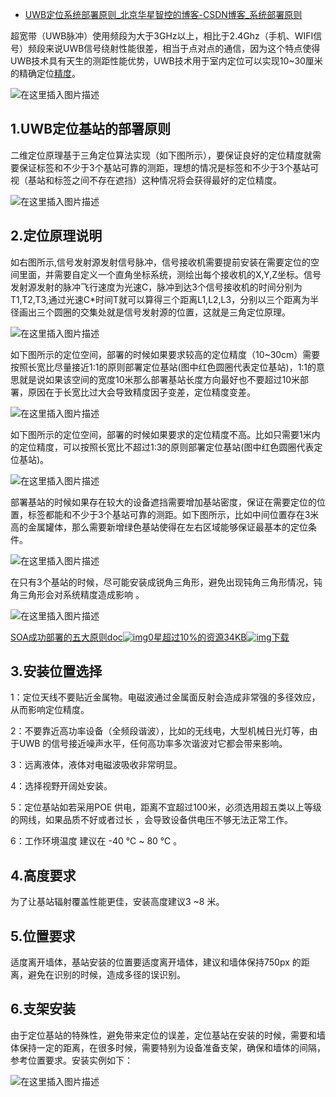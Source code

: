 - [UWB定位系统部署原则_北京华星智控的博客-CSDN博客_系统部署原则](https://blog.csdn.net/qq_35699674/article/details/122226941?spm=1001.2014.3001.5502)

超宽带（UWB脉冲）使用频段为大于3GHz以上，相比于2.4Ghz（手机、WIFI信号）频段来说UWB信号绕射性能很差，相当于点对点的通信，因为这个特点使得UWB技术具有天生的测距性能优势，UWB技术用于室内定位可以实现10~30厘米的精确定位[精度](https://so.csdn.net/so/search?q=精度&spm=1001.2101.3001.7020)。

![在这里插入图片描述](https://img-blog.csdnimg.cn/d67f0ad2d0ed4c0fa527357f8e26622d.png?x-oss-process=image/watermark,type_d3F5LXplbmhlaQ,shadow_50,text_Q1NETiBA5YyX5Lqs5Y2O5pif5pm65o6n,size_20,color_FFFFFF,t_70,g_se,x_16#pic_center)

## 1.UWB定位基站的部署原则

二维定位原理基于三角定位算法实现（如下图所示），要保证良好的定位精度就需要保证标签和不少于3个基站可靠的测距，理想的情况是标签和不少于3个基站可视（基站和标签之间不存在遮挡）这种情况将会获得最好的定位精度。

![在这里插入图片描述](https://img-blog.csdnimg.cn/4612addb3cd9434da6cbfc2d4f7a2942.png?x-oss-process=image/watermark,type_d3F5LXplbmhlaQ,shadow_50,text_Q1NETiBA5YyX5Lqs5Y2O5pif5pm65o6n,size_15,color_FFFFFF,t_70,g_se,x_16#pic_center)

## 2.定位原理说明

如右图所示,信号发射源发射信号脉冲，信号接收机需要提前安装在需要定位的空间里面，并需要自定义一个直角坐标系统，测绘出每个接收机的X,Y,Z坐标。信号发射源发射的脉冲飞行速度为光速C，脉冲到达3个信号接收机的时间分别为T1,T2,T3,通过光速C*时间T就可以算得三个距离L1,L2,L3，分别以三个距离为半径画出三个圆圈的交集处就是信号发射源的位置，这就是三角定位原理。

![在这里插入图片描述](https://img-blog.csdnimg.cn/4612addb3cd9434da6cbfc2d4f7a2942.png?x-oss-process=image/watermark,type_d3F5LXplbmhlaQ,shadow_50,text_Q1NETiBA5YyX5Lqs5Y2O5pif5pm65o6n,size_15,color_FFFFFF,t_70,g_se,x_16#pic_center)

如下图所示的定位空间，部署的时候如果要求较高的定位精度（10~30cm）需要按照长宽比尽量接近1:1的原则部署定位基站(图中红色圆圈代表定位基站)，1:1的意思就是说如果该空间的宽度10米那么部署基站长度方向最好也不要超过10米部署，原因在于长宽比过大会导致精度因子变差，定位精度变差。

![在这里插入图片描述](https://img-blog.csdnimg.cn/f71148a3230f440ab7894a5464c085fe.png?x-oss-process=image/watermark,type_d3F5LXplbmhlaQ,shadow_50,text_Q1NETiBA5YyX5Lqs5Y2O5pif5pm65o6n,size_20,color_FFFFFF,t_70,g_se,x_16#pic_center)

如下图所示的定位空间，部署的时候如果要求的定位精度不高。比如只需要1米内的定位精度，可以按照长宽比不超过1:3的原则部署定位基站(图中红色圆圈代表定位基站)。

![在这里插入图片描述](https://img-blog.csdnimg.cn/fa7cded9c253429987c16e8a89bd5077.png?x-oss-process=image/watermark,type_d3F5LXplbmhlaQ,shadow_50,text_Q1NETiBA5YyX5Lqs5Y2O5pif5pm65o6n,size_20,color_FFFFFF,t_70,g_se,x_16#pic_center)

部署基站的时候如果存在较大的设备遮挡需要增加基站密度，保证在需要定位的位置，标签都能和不少于3个基站可靠的测距。如下图所示，比如中间位置存在3米高的金属罐体，那么需要新增绿色基站使得在左右区域能够保证最基本的定位条件。

![在这里插入图片描述](https://img-blog.csdnimg.cn/00d858b56bd548fb8fdf1e993d093595.png?x-oss-process=image/watermark,type_d3F5LXplbmhlaQ,shadow_50,text_Q1NETiBA5YyX5Lqs5Y2O5pif5pm65o6n,size_20,color_FFFFFF,t_70,g_se,x_16#pic_center)

在只有3个基站的时候，尽可能安装成锐角三角形，避免出现钝角三角形情况，钝角三角形会对系统精度造成影响 。

![在这里插入图片描述](https://img-blog.csdnimg.cn/65d4f4498eed4e9ca1e588c76b8cc11f.png?x-oss-process=image/watermark,type_d3F5LXplbmhlaQ,shadow_50,text_Q1NETiBA5YyX5Lqs5Y2O5pif5pm65o6n,size_18,color_FFFFFF,t_70,g_se,x_16#pic_center)

[SOA成功部署的五大原则doc![img](https://csdnimg.cn/release/blogv2/dist/components/img/star.png)0星超过10%的资源34KB![img](https://csdnimg.cn/release/blogv2/dist/components/img/arrowDownWhite.png)下载](https://download.csdn.net/download/weixin_38590520/12213693)

## 3.安装位置选择

1：定位天线不要贴近金属物。电磁波通过金属面反射会造成非常强的多径效应，从而影响定位精度。

2：不要靠近高功率设备（全频段谐波），比如的无线电，大型机械日光灯等，由于UWB 的信号接近噪声水平，任何高功率多次谐波对它都会带来影响。

3：远离液体，液体对电磁波吸收非常明显。

4：选择视野开阔处安装。

5：定位基站如若采用POE 供电，距离不宜超过100米，必须选用超五类以上等级的网线，如果品质不好或者过长 ，会导致设备供电压不够无法正常工作。

6：工作环境温度 建议在 -40 ℃ ~ 80 ℃ 。

## 4.高度要求

为了让基站辐射覆盖性能更佳，安装高度建议3 ~8 米。

## 5.位置要求

适度离开墙体，基站安装的位置要适度离开墙体，建议和墙体保持750px 的距离，避免在识别的时候，造成多径的误识别。

## 6.支架安装

由于定位基站的特殊性，避免带来定位的误差，定位基站在安装的时候，需要和墙体保持一定的距离，在很多时候，需要特别为设备准备支架，确保和墙体的间隔，参考位置要求。安装实例如下：

![在这里插入图片描述](https://img-blog.csdnimg.cn/97dd54cc740a4b75b1bcfaeb1af6a204.png?x-oss-process=image/watermark,type_d3F5LXplbmhlaQ,shadow_50,text_Q1NETiBA5YyX5Lqs5Y2O5pif5pm65o6n,size_20,color_FFFFFF,t_70,g_se,x_16#pic_center)